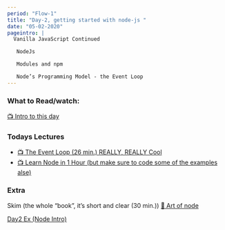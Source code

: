 ```yaml
---
period: "Flow-1"
title: "Day-2, getting started with node-js "
date: "05-02-2020"
pageintro: |
  Vanilla JavaScript Continued

   NodeJs

   Modules and npm

   Node’s Programming Model - the Event Loop
---
```


### What to Read/watch:
<!--BEGIN readings ##-->
[:tv: Intro to this day](https://youtu.be/evkckNdjnaI)
<!--END readings ##-->

### Todays Lectures

<!--BEGIN lectures ##-->

- [:tv: The Event Loop (26 min.) REALLY, REALLY Cool](https://www.youtube.com/watch?v=8aGhZQkoFbQ)
- [:tv: Learn Node in 1 Hour (but make sure to code some of the examples alse)](https://youtu.be/evkckNdjnaI)
  <!--END lectures ##-->

### Extra

Skim (the whole “book”, it’s short and clear (30 min.)) [:book: Art of node](https://github.com/maxogden/art-of-node)

<!--BEGIN exercises ##-->

[Day2 Ex (Node Intro)](https://docs.google.com/document/d/16uX1YKzWGGz4tG112zlxp93oSTtH7SNiNvpXtdLW7nM/edit?usp=sharing)

<!--END exercises ##-->
